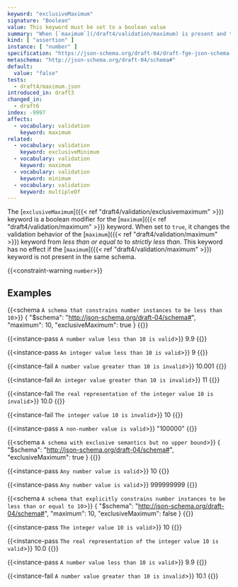 ```yaml
---
keyword: "exclusiveMaximum"
signature: "Boolean"
value: This keyword must be set to a boolean value
summary: "When [`maximum`](/draft4/validation/maximum) is present and this keyword is set to true, the numeric instance must be less than the value in [`maximum`](/draft4/validation/maximum)."
kind: [ "assertion" ]
instance: [ "number" ]
specification: "https://json-schema.org/draft-04/draft-fge-json-schema-validation-00#rfc.section.5.1.2"
metaschema: "http://json-schema.org/draft-04/schema#"
default:
  value: "false"
tests:
  - draft4/maximum.json
introduced_in: draft3
changed_in:
  - draft6
index: -9997
affects:
  - vocabulary: validation
    keyword: maximum
related:
  - vocabulary: validation
    keyword: exclusiveMinimum
  - vocabulary: validation
    keyword: maximum
  - vocabulary: validation
    keyword: minimum
  - vocabulary: validation
    keyword: multipleOf
---
```


The [`exclusiveMaximum`]({{< ref "draft4/validation/exclusivemaximum" >}})
keyword is a boolean modifier for the [`maximum`]({{< ref
"draft4/validation/maximum" >}}) keyword. When set to `true`, it changes the
validation behavior of the [`maximum`]({{< ref "draft4/validation/maximum" >}})
keyword from _less than or equal to_ to _strictly less than_. This keyword has
no effect if the [`maximum`]({{< ref "draft4/validation/maximum" >}}) keyword
is not present in the same schema.

{{<constraint-warning `number`>}}

## Examples

{{<schema `A schema that constrains number instances to be less than 10`>}}
{
  "$schema": "http://json-schema.org/draft-04/schema#",
  "maximum": 10,
  "exclusiveMaximum": true
}
{{</schema>}}

{{<instance-pass `A number value less than 10 is valid`>}}
9.9
{{</instance-pass>}}

{{<instance-pass `An integer value less than 10 is valid`>}}
9
{{</instance-pass>}}

{{<instance-fail `A number value greater than 10 is invalid`>}}
10.001
{{</instance-fail>}}

{{<instance-fail `An integer value greater than 10 is invalid`>}}
11
{{</instance-fail>}}

{{<instance-fail `The real representation of the integer value 10 is invalid`>}}
10.0
{{</instance-fail>}}

{{<instance-fail `The integer value 10 is invalid`>}}
10
{{</instance-fail>}}

{{<instance-pass `A non-number value is valid`>}}
"100000"
{{</instance-pass>}}

{{<schema `A schema with exclusive semantics but no upper bound`>}}
{
  "$schema": "http://json-schema.org/draft-04/schema#",
  "exclusiveMaximum": true
}
{{</schema>}}

{{<instance-pass `Any number value is valid`>}}
10
{{</instance-pass>}}

{{<instance-pass `Any number value is valid`>}}
999999999
{{</instance-pass>}}

{{<schema `A schema that explicitly constrains number instances to be less than or equal to 10`>}}
{
  "$schema": "http://json-schema.org/draft-04/schema#",
  "maximum": 10,
  "exclusiveMaximum": false
}
{{</schema>}}

{{<instance-pass `The integer value 10 is valid`>}}
10
{{</instance-pass>}}

{{<instance-pass `The real representation of the integer value 10 is valid`>}}
10.0
{{</instance-pass>}}

{{<instance-pass `A number value less than 10 is valid`>}}
9.9
{{</instance-pass>}}

{{<instance-fail `A number value greater than 10 is invalid`>}}
10.1
{{</instance-fail>}}
